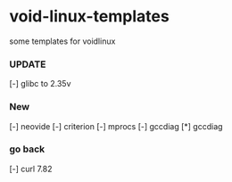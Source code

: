 # void-linux-templates
some templates for voidlinux

### UPDATE
[-] glibc to 2.35v

### New
[-] neovide
[-] criterion
[-] mprocs
[-] gccdiag
[*] gccdiag

### go back
[-] curl 7.82

